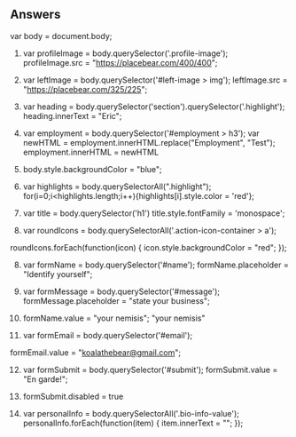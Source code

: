 ## Answers

var body = document.body;

1. var profileImage = body.querySelector('.profile-image');
  profileImage.src = "https://placebear.com/400/400";

1. var leftImage = body.querySelector('#left-image > img');
leftImage.src = "https://placebear.com/325/225";

2. var heading = body.querySelector('section').querySelector('.highlight');
  heading.innerText = "Eric";

3. var employment = body.querySelector('#employment > h3');
  var newHTML = employment.innerHTML.replace("Employment", "Test");
  employment.innerHTML = newHTML

4. body.style.backgroundColor = "blue";

5. var highlights = body.querySelectorAll(".highlight");
for(i=0;i<highlights.length;i++){highlights[i].style.color = 'red'};

6. var title = body.querySelector('h1')
title.style.fontFamily = 'monospace';

7. var roundIcons = body.querySelectorAll('.action-icon-container > a');

  roundIcons.forEach(function(icon) {
      icon.style.backgroundColor = "red";
  });

8. var formName = body.querySelector('#name');
  formName.placeholder = "Identify yourself";

9. var formMessage = body.querySelector('#message');
formMessage.placeholder = "state your business";

10. formName.value = "your nemisis";
"your nemisis"

11. var formEmail = body.querySelector('#email');

formEmail.value = "koalathebear@gmail.com";

12. var formSubmit = body.querySelector('#submit');
formSubmit.value = "En garde!";

13. formSubmit.disabled = true
14. var personalInfo = body.querySelectorAll('.bio-info-value');
personalInfo.forEach(function(item) {
    item.innerText = "";
});
